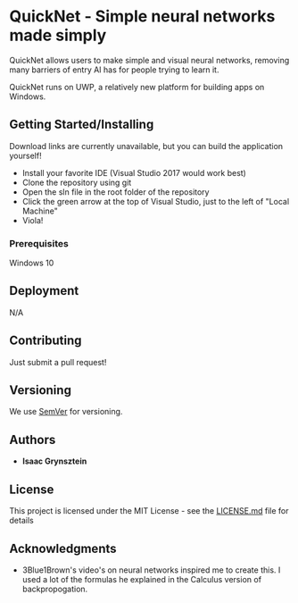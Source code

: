 # QuickNet - Simple neural networks made simply

QuickNet allows users to make simple and visual neural networks, removing many barriers of entry AI has for people trying to learn it.

QuickNet runs on UWP, a relatively new platform for building apps on Windows.

## Getting Started/Installing

Download links are currently unavailable, but you can build the application yourself!

* Install your favorite IDE (Visual Studio 2017 would work best)
* Clone the repository using git
* Open the sln file in the root folder of the repository
* Click the green arrow at the top of Visual Studio, just to the left of "Local Machine"
* Viola!

### Prerequisites

Windows 10

## Deployment

N/A

## Contributing

Just submit a pull request!

## Versioning

We use [SemVer](http://semver.org/) for versioning.

## Authors

* **Isaac Grynsztein**

## License

This project is licensed under the MIT License - see the [LICENSE.md](LICENSE.md) file for details

## Acknowledgments

* 3Blue1Brown's video's on neural networks inspired me to create this. I used a lot of the formulas he explained in the Calculus version of backpropogation.
